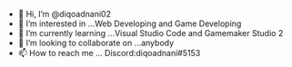 - 👋 Hi, I’m @diqoadnani02
- 👀 I’m interested in ...Web Developing and Game Developing
- 🌱 I’m currently learning ...Visual Studio Code and Gamemaker Studio 2
- 💞️ I’m looking to collaborate on ...anybody
- 📫 How to reach me ... Discord:diqoadnani#5153

<!---
diqoadnani02/diqoadnani02 is a ✨ special ✨ repository because its `README.md` (this file) appears on your GitHub profile.
You can click the Preview link to take a look at your changes.
--->
